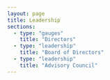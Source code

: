 ```yaml
---
layout: page
title: Leadership
sections:
  - type: "gauges"
    title: "Directors"
  - type: "leadership"
    title: "Board of Directors"
  - type: "leadership"
    title: "Advisory Council"
---
```

